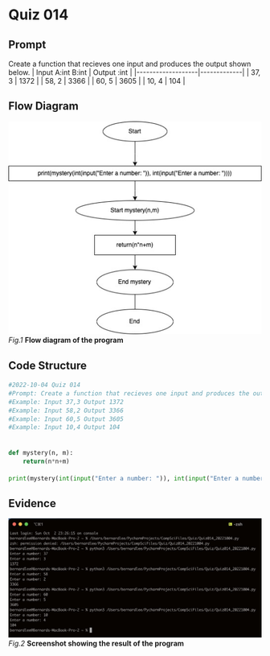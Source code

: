 # Quiz 014

## Prompt
Create a function that recieves one input and produces the output shown below.
| Input A:int B:int | Output :int |
|-------------------|-------------|
| 37, 3             | 1372        |
| 58, 2             | 3366        |
| 60, 5             | 3605        |
| 10, 4             | 104         |
## Flow Diagram
![](Quiz014_FlowDiagram2.jpg)
*Fig.1* **Flow diagram of the program**
## Code Structure 
```.py
#2022-10-04 Quiz 014
#Prompt: Create a function that recieves one input and produces the output shown below.
#Example: Input 37,3 Output 1372
#Example: Input 58,2 Output 3366
#Example: Input 60,5 Output 3605
#Example: Input 10,4 Output 104


def mystery(n, m):
    return(n*n+m)

print(mystery(int(input("Enter a number: ")), int(input("Enter a number: "))))
```

## Evidence
![](Quiz014_Evidence.jpg)
*Fig.2* **Screenshot showing the result of the program**
